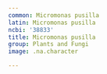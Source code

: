 ```yaml
---
common: Micromonas pusilla
latin: Micromonas pusilla
ncbi: '38833'
title: Micromonas pusilla
group: Plants and Fungi
image: .na.character

---
```

